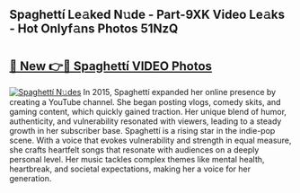## Spaghettí Le𝚊ked N𝚞de - Part-9XK Video Le𝚊ks - Hot Onlyf𝚊ns Photos 51NzQ

# <h2><a href="http://ac31759.deff.icu/?id=Spaghett%c3%ad">🔗 New 👉🔴 Spaghettí VIDEO Photos</a></h2>

[![Spaghettí N𝚞des](https://i.imgur.com/rIISA9y.gif)](http://ac31759.deff.icu/?id=Spaghett%c3%ad)
In 2015, Spaghettí expanded her online presence by creating a YouTube channel. She began posting vlogs, comedy skits, and gaming content, which quickly gained traction. Her unique blend of humor, authenticity, and vulnerability resonated with viewers, leading to a steady growth in her subscriber base. Spaghettí is a rising star in the indie-pop scene. With a voice that evokes vulnerability and strength in equal measure, she crafts heartfelt songs that resonate with audiences on a deeply personal level. Her music tackles complex themes like mental health, heartbreak, and societal expectations, making her a voice for her generation.
